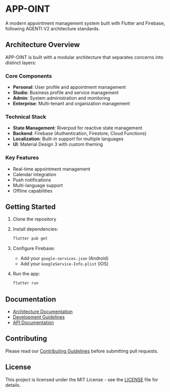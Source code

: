 # APP-OINT

A modern appointment management system built with Flutter and Firebase, following AGENTI V2 architecture standards.

## Architecture Overview

APP-OINT is built with a modular architecture that separates concerns into distinct layers:

### Core Components

- **Personal**: User profile and appointment management
- **Studio**: Business profile and service management
- **Admin**: System administration and monitoring
- **Enterprise**: Multi-tenant and organization management

### Technical Stack

- **State Management**: Riverpod for reactive state management
- **Backend**: Firebase (Authentication, Firestore, Cloud Functions)
- **Localization**: Built-in support for multiple languages
- **UI**: Material Design 3 with custom theming

### Key Features

- Real-time appointment management
- Calendar integration
- Push notifications
- Multi-language support
- Offline capabilities

## Getting Started

1. Clone the repository
2. Install dependencies:

   ```bash
   flutter pub get
   ```

3. Configure Firebase:
   - Add your `google-services.json` (Android)
   - Add your `GoogleService-Info.plist` (iOS)
4. Run the app:

   ```bash
   flutter run
   ```

## Documentation

- [Architecture Documentation](docs/ARCHITECTURE.md)
- [Development Guidelines](docs/DEVELOPMENT.md)
- [API Documentation](docs/API.md)

## Contributing

Please read our [Contributing Guidelines](CONTRIBUTING.md) before submitting pull requests.

## License

This project is licensed under the MIT License - see the [LICENSE](LICENSE) file for details.
